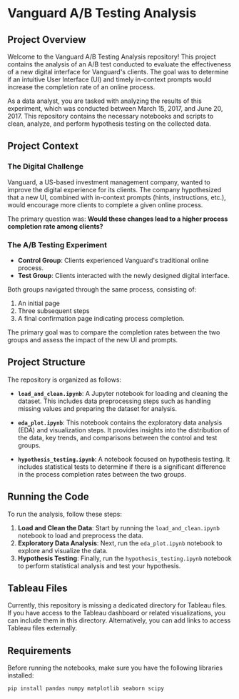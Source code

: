 # Vanguard A/B Testing Analysis

## Project Overview

Welcome to the Vanguard A/B Testing Analysis repository! This project contains the analysis of an A/B test conducted to evaluate the effectiveness of a new digital interface for Vanguard's clients. The goal was to determine if an intuitive User Interface (UI) and timely in-context prompts would increase the completion rate of an online process.

As a data analyst, you are tasked with analyzing the results of this experiment, which was conducted between March 15, 2017, and June 20, 2017. This repository contains the necessary notebooks and scripts to clean, analyze, and perform hypothesis testing on the collected data.

## Project Context

### The Digital Challenge
Vanguard, a US-based investment management company, wanted to improve the digital experience for its clients. The company hypothesized that a new UI, combined with in-context prompts (hints, instructions, etc.), would encourage more clients to complete a given online process.

The primary question was: **Would these changes lead to a higher process completion rate among clients?**

### The A/B Testing Experiment

- **Control Group**: Clients experienced Vanguard's traditional online process.
- **Test Group**: Clients interacted with the newly designed digital interface.

Both groups navigated through the same process, consisting of:
1. An initial page
2. Three subsequent steps
3. A final confirmation page indicating process completion.

The primary goal was to compare the completion rates between the two groups and assess the impact of the new UI and prompts.

## Project Structure

The repository is organized as follows:

- **`load_and_clean.ipynb`**: A Jupyter notebook for loading and cleaning the dataset. This includes data preprocessing steps such as handling missing values and preparing the dataset for analysis.
  
- **`eda_plot.ipynb`**: This notebook contains the exploratory data analysis (EDA) and visualization steps. It provides insights into the distribution of the data, key trends, and comparisons between the control and test groups.

- **`hypothesis_testing.ipynb`**: A notebook focused on hypothesis testing. It includes statistical tests to determine if there is a significant difference in the process completion rates between the two groups.

## Running the Code

To run the analysis, follow these steps:

1. **Load and Clean the Data**: Start by running the `load_and_clean.ipynb` notebook to load and preprocess the data.
2. **Exploratory Data Analysis**: Next, run the `eda_plot.ipynb` notebook to explore and visualize the data.
3. **Hypothesis Testing**: Finally, run the `hypothesis_testing.ipynb` notebook to perform statistical analysis and test your hypothesis.

## Tableau Files

Currently, this repository is missing a dedicated directory for Tableau files. If you have access to the Tableau dashboard or related visualizations, you can include them in this directory. Alternatively, you can add links to access Tableau files externally.

## Requirements

Before running the notebooks, make sure you have the following libraries installed:

```bash
pip install pandas numpy matplotlib seaborn scipy

